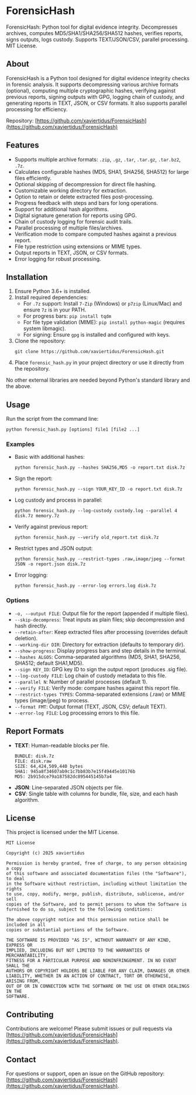# ForensicHash

ForensicHash: Python tool for digital evidence integrity. Decompresses archives, computes MD5/SHA1/SHA256/SHA512 hashes, verifies reports, signs outputs, logs custody. Supports TEXT/JSON/CSV, parallel processing. MIT License.

## About
ForensicHash is a Python tool designed for digital evidence integrity checks in forensic analysis. It supports decompressing various archive formats (optional), computing multiple cryptographic hashes, verifying against previous reports, signing outputs with GPG, logging chain of custody, and generating reports in TEXT, JSON, or CSV formats. It also supports parallel processing for efficiency.

Repository: [https://github.com/xaviertidus/ForensicHash](https://github.com/xaviertidus/ForensicHash)

## Features
- Supports multiple archive formats: `.zip`, `.gz`, `.tar`, `.tar.gz`, `.tar.bz2`, `.7z`.
- Calculates configurable hashes (MD5, SHA1, SHA256, SHA512) for large files efficiently.
- Optional skipping of decompression for direct file hashing.
- Customizable working directory for extraction.
- Option to retain or delete extracted files post-processing.
- Progress feedback with steps and bars for long operations.
- Support for additional hash algorithms.
- Digital signature generation for reports using GPG.
- Chain of custody logging for forensic audit trails.
- Parallel processing of multiple files/archives.
- Verification mode to compare computed hashes against a previous report.
- File type restriction using extensions or MIME types.
- Output reports in TEXT, JSON, or CSV formats.
- Error logging for robust processing.

## Installation
1. Ensure Python 3.6+ is installed.
2. Install required dependencies:
   - For `.7z` support: Install `7-Zip` (Windows) or `p7zip` (Linux/Mac) and ensure `7z` is in your PATH.
   - For progress bars: `pip install tqdm`
   - For file type validation (MIME): `pip install python-magic` (requires system libmagic).
   - For signing: Ensure `gpg` is installed and configured with keys.
3. Clone the repository:
   ```
   git clone https://github.com/xaviertidus/ForensicHash.git
   ```
4. Place `forensic_hash.py` in your project directory or use it directly from the repository.

No other external libraries are needed beyond Python's standard library and the above.

## Usage
Run the script from the command line:

```
python forensic_hash.py [options] file1 [file2 ...]
```

### Examples
- Basic with additional hashes:
  ```
  python forensic_hash.py --hashes SHA256,MD5 -o report.txt disk.7z
  ```

- Sign the report:
  ```
  python forensic_hash.py --sign YOUR_KEY_ID -o report.txt disk.7z
  ```

- Log custody and process in parallel:
  ```
  python forensic_hash.py --log-custody custody.log --parallel 4 disk.7z memory.7z
  ```

- Verify against previous report:
  ```
  python forensic_hash.py --verify old_report.txt disk.7z
  ```

- Restrict types and JSON output:
  ```
  python forensic_hash.py --restrict-types .raw,image/jpeg --format JSON -o report.json disk.7z
  ```

- Error logging:
  ```
  python forensic_hash.py --error-log errors.log disk.7z
  ```

### Options
- `-o, --output FILE`: Output file for the report (appended if multiple files).
- `--skip-decompress`: Treat inputs as plain files; skip decompression and hash directly.
- `--retain-after`: Keep extracted files after processing (overrides default deletion).
- `--working-dir DIR`: Directory for extraction (defaults to temporary dir).
- `--show-progress`: Display progress bars and step details in the terminal.
- `--hashes ALGOS`: Comma-separated algorithms (MD5, SHA1, SHA256, SHA512; default SHA1,MD5).
- `--sign KEY_ID`: GPG key ID to sign the output report (produces .sig file).
- `--log-custody FILE`: Log chain of custody metadata to this file.
- `--parallel N`: Number of parallel processes (default 1).
- `--verify FILE`: Verify mode: compare hashes against this report file.
- `--restrict-types TYPES`: Comma-separated extensions (.raw) or MIME types (image/jpeg) to process.
- `--format FMT`: Output format (TEXT, JSON, CSV; default TEXT).
- `--error-log FILE`: Log processing errors to this file.

## Report Formats
- **TEXT**: Human-readable blocks per file.
  ```
  BUNDLE: disk.7z
  FILE: disk.raw
  SIZE: 64,424,509,440 bytes
  SHA1: 945a8f34607ab9c1c7bb83b7e15f49445e10176b
  MD5: 2b915dce79a187582dc895445145b7a4
  ```
- **JSON**: Line-separated JSON objects per file.
- **CSV**: Single table with columns for bundle, file, size, and each hash algorithm.

## License
This project is licensed under the MIT License.

```
MIT License

Copyright (c) 2025 xaviertidus

Permission is hereby granted, free of charge, to any person obtaining a copy
of this software and associated documentation files (the "Software"), to deal
in the Software without restriction, including without limitation the rights
to use, copy, modify, merge, publish, distribute, sublicense, and/or sell
copies of the Software, and to permit persons to whom the Software is
furnished to do so, subject to the following conditions:

The above copyright notice and this permission notice shall be included in all
copies or substantial portions of the Software.

THE SOFTWARE IS PROVIDED "AS IS", WITHOUT WARRANTY OF ANY KIND, EXPRESS OR
IMPLIED, INCLUDING BUT NOT LIMITED TO THE WARRANTIES OF MERCHANTABILITY,
FITNESS FOR A PARTICULAR PURPOSE AND NONINFRINGEMENT. IN NO EVENT SHALL THE
AUTHORS OR COPYRIGHT HOLDERS BE LIABLE FOR ANY CLAIM, DAMAGES OR OTHER
LIABILITY, WHETHER IN AN ACTION OF CONTRACT, TORT OR OTHERWISE, ARISING FROM,
OUT OF OR IN CONNECTION WITH THE SOFTWARE OR THE USE OR OTHER DEALINGS IN THE
SOFTWARE.
```

## Contributing
Contributions are welcome! Please submit issues or pull requests via [https://github.com/xaviertidus/ForensicHash](https://github.com/xaviertidus/ForensicHash).

## Contact
For questions or support, open an issue on the GitHub repository: [https://github.com/xaviertidus/ForensicHash](https://github.com/xaviertidus/ForensicHash).